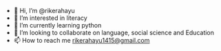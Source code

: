 - 👋 Hi, I’m @rikerahayu
- 👀 I’m interested in literacy
- 🌱 I’m currently learning python
- 💞️ I’m looking to collaborate on language, social science and Education
- 📫 How to reach me rikerahayu1415@gmail.com

<!---
rikerahayu/rikerahayu is a ✨ special ✨ repository because its `README.md` (this file) appears on your GitHub profile.
You can click the Preview link to take a look at your changes.
--->
